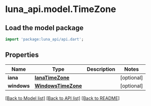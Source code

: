 # luna_api.model.TimeZone

## Load the model package
```dart
import 'package:luna_api/api.dart';
```

## Properties
Name | Type | Description | Notes
------------ | ------------- | ------------- | -------------
**iana** | [**IanaTimeZone**](IanaTimeZone.md) |  | [optional] 
**windows** | [**WindowsTimeZone**](WindowsTimeZone.md) |  | [optional] 

[[Back to Model list]](../README.md#documentation-for-models) [[Back to API list]](../README.md#documentation-for-api-endpoints) [[Back to README]](../README.md)


